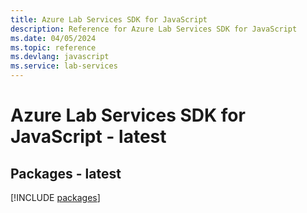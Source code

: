 ```yaml
---
title: Azure Lab Services SDK for JavaScript
description: Reference for Azure Lab Services SDK for JavaScript
ms.date: 04/05/2024
ms.topic: reference
ms.devlang: javascript
ms.service: lab-services
---
```

# Azure Lab Services SDK for JavaScript - latest
## Packages - latest
[!INCLUDE [packages](lab-services-index.md)]